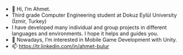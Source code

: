 - 👋 Hi, I’m Ahmet.
- Third grade Computer Engineering student at Dokuz Eylül University (İzmir, Turkey)
- I have developed many individual and group projects in different languages and environments. I hope it helps and guides you.
- 👀 Nowadays, I’m interested in Mobile Game Development with Unity.
- 📫 https://tr.linkedin.com/in/ahmet-bulur

<!---
ahmetbulur/ahmetbulur is a ✨ special ✨ repository because its `README.md` (this file) appears on your GitHub profile.
You can click the Preview link to take a look at your changes.
--->
